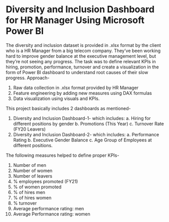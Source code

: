 # Diversity and Inclusion Dashboard for HR Manager Using Microsoft Power BI
The diversity and inclusion dataset is provided in .xlsx format by the client who is a HR Manager from a big telecom company. They’ve been working hard to improve gender balance at the executive management level, but they’re not seeing any progress. The task was to define relevant KPIs in hiring, promotion, performance, turnover and create a visualization in the form of Power BI dashboard to understand root causes of their slow progress.
Approach-
1) Raw data collection in .xlsx format provided by HR Manager
2) Feature engineering by adding new measures using DAX formulas
3) Data visualization using visuals and KPIs.

This project basically includes 2 dashboards as mentioned-
1) Diversity and Inclusion Dashboard-1- which includes:
a. Hiring for different positions by gender
b. Promotions (This Year)
c. Turnover Rate (FY20 Leavers)
2) Diversity and Inclusion Dashboard-2- which includes:
a. Performance Rating
b. Executive Gender Balance
c. Age Group of Employees at different positions.

The following measures helped to define proper KPIs-
1) Number of men
2) Number of women
3) Number of leavers
4) % employees promoted (FY21)
5) % of women promoted
6) % of hires men
7) % of hires women
8) % turnover 
9) Average performance rating: men
10) Average Performance rating: women
